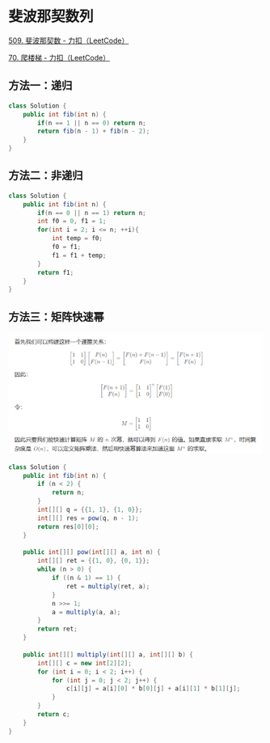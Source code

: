 # 斐波那契数列

[509. 斐波那契数 - 力扣（LeetCode）](https://leetcode.cn/problems/fibonacci-number/description/)

[70. 爬楼梯 - 力扣（LeetCode）](https://leetcode.cn/problems/climbing-stairs/description/)

## 方法一：递归

```java
class Solution {
    public int fib(int n) {
        if(n == 1 || n == 0) return n;
        return fib(n - 1) + fib(n - 2);
    }
}
```

## 方法二：非递归

```java
class Solution {
    public int fib(int n) {
        if(n == 0 || n == 1) return n;
        int f0 = 0, f1 = 1;
        for(int i = 2; i <= n; ++i){
            int temp = f0;
            f0 = f1;
            f1 = f1 + temp;
        }
        return f1;
    }
}
```

## 方法三：矩阵快速幂

![image-20240521165345422](./剑指Offer10.assets/image-20240521165345422.png)

```java
class Solution {
    public int fib(int n) {
        if (n < 2) {
            return n;
        }
        int[][] q = {{1, 1}, {1, 0}};
        int[][] res = pow(q, n - 1);
        return res[0][0];
    }

    public int[][] pow(int[][] a, int n) {
        int[][] ret = {{1, 0}, {0, 1}};
        while (n > 0) {
            if ((n & 1) == 1) {
                ret = multiply(ret, a);
            }
            n >>= 1;
            a = multiply(a, a);
        }
        return ret;
    }

    public int[][] multiply(int[][] a, int[][] b) {
        int[][] c = new int[2][2];
        for (int i = 0; i < 2; i++) {
            for (int j = 0; j < 2; j++) {
                c[i][j] = a[i][0] * b[0][j] + a[i][1] * b[1][j];
            }
        }
        return c;
    }
}
```

